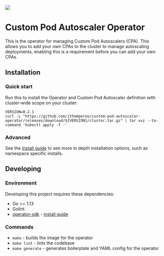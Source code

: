 ![](https://github.com/jthomperoo/custom-pod-autoscaler-operator/workflows/main/badge.svg)
# Custom Pod Autoscaler Operator
This is the operator for managing Custom Pod Autoscalers (CPA). This allows you to add your own CPAs to the cluster to manage autoscaling deployments, enabling this is a requirement before you can add your own CPAs.

## Installation
### Quick start
Run this to install the Operator and Custom Pod Autoscaler definition with cluster-wide scope on your cluster:
```
VERSION=0.2.1
curl -L "https://github.com/jthomperoo/custom-pod-autoscaler-operator/releases/download/${VERSION}/cluster.tar.gz" | tar xvz --to-command 'kubectl apply -f -'
```
### Advanced
See the [install guide](INSTALL.md) to see more in depth installation options, such as namespace specific installs.

## Developing

### Environment

Developing this project requires these dependencies:

* Go >= 1.13
* Golint
* [operator-sdk](https://github.com/operator-framework/operator-sdk) - [install guide](https://github.com/operator-framework/operator-sdk/blob/master/doc/user/install-operator-sdk.md)

### Commands

* `make` - builds the image for the operator
* `make lint` - lints the codebase
* `make generate` - generates boilerplate and YAML config for the operator